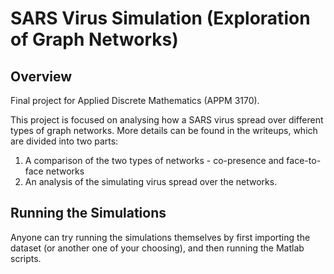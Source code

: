 # SARS Virus Simulation (Exploration of Graph Networks)

## Overview
Final project for Applied Discrete Mathematics (APPM 3170).  

This project is focused on analysing how a SARS virus spread over different types of graph networks. More details can be found in the writeups, which are divided into two parts: 
1. A comparison of the two types of networks - co-presence and face-to-face networks
2. An analysis of the simulating virus spread over the networks. 

## Running the Simulations
Anyone can try running the simulations themselves by first importing the dataset (or another one of your choosing), and then running the Matlab scripts.
